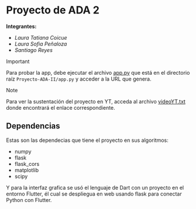 
# **Proyecto de ADA 2**

**Integrantes:**
- *Laura Tatiana Coicue*
- *Laura Sofia Peñaloza*
- *Santiago Reyes*

>[!IMPORTANT]
> Para probar la app, debe ejecutar el archivo [app.py](app.py) que está en el directorio raíz `Proyecto-ADA-II/app.py` y acceder a la URL que genera.

>[!NOTE]
>Para ver la sustentación del proyecto en YT, acceda al archivo [videoYT.txt](videoYT.txt) donde encontrará el enlace correspondiente.


## Dependencias
Estas son las dependecias que tiene el proyecto en sus algoritmos:
- numpy
- flask
- flask_cors
- matplotlib
- scipy

Y para la interfaz grafica se usó el lenguaje de Dart con un proyecto en el entorno Flutter, él cual se despliegua en web usando flask para conectar Python con Flutter.



